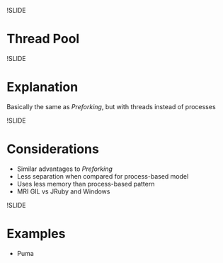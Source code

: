 !SLIDE

# Thread Pool

!SLIDE

# Explanation

Basically the same as _Preforking_, but with threads instead of processes

!SLIDE

# Considerations

  * Similar advantages to _Preforking_
  * Less separation when compared for process-based model
  * Uses less memory than process-based pattern
  * MRI GIL vs JRuby and Windows

!SLIDE

# Examples

  * Puma
